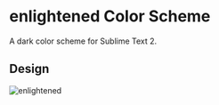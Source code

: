 # enlightened Color Scheme

A dark color scheme for Sublime Text 2.

## Design
![enlightened](http://vincentmac.github.com/enlightened/images/screenshots/theme.png?v=7)